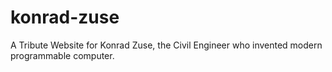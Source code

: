 # konrad-zuse
A Tribute Website for Konrad Zuse, the Civil Engineer who invented modern programmable computer.

